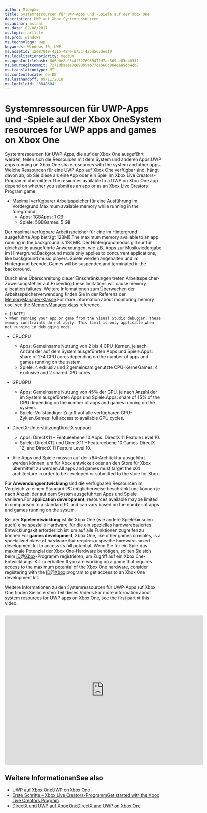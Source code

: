 ```yaml
---
author: Mtoepke
title: Systemressourcen für UWP-Apps und -Spiele auf der Xbox One
description: UWP auf Xbox-Systemressourcen
ms.author: mstahl
ms.date: 02/08/2017
ms.topic: article
ms.prod: windows
ms.technology: uwp
keywords: Windows 10, UWP
ms.assetid: 12e87019-4315-424e-b73c-426d565deef9
ms.localizationpriority: medium
ms.openlocfilehash: 8d6ebe8e3344f5276939471d7ac569ae83d48311
ms.sourcegitcommit: 72710baeee8c898b5ab77ceb66d884eaa9db4cb8
ms.translationtype: MT
ms.contentlocale: de-DE
ms.lasthandoff: 09/11/2018
ms.locfileid: "3848604"
---
```

# <a name="system-resources-for-uwp-apps-and-games-on-xbox-one"></a><span data-ttu-id="2bbb2-104">Systemressourcen für UWP-Apps und -Spiele auf der Xbox One</span><span class="sxs-lookup"><span data-stu-id="2bbb2-104">System resources for UWP apps and games on Xbox One</span></span>

<span data-ttu-id="2bbb2-105">Systemressourcen für UWP-Apps, die auf der Xbox One ausgeführt werden, teilen sich die Ressourcen mit dem System und anderen Apps.</span><span class="sxs-lookup"><span data-stu-id="2bbb2-105">UWP apps running on Xbox One share resources with the system and other apps.</span></span> <span data-ttu-id="2bbb2-106">Welche Ressourcen für eine UWP-App auf Xbox One verfügbar sind, hängt davon ab, ob Sie diese als eine App oder ein Spiel im Xbox Live Creators-Programm übermitteln.</span><span class="sxs-lookup"><span data-stu-id="2bbb2-106">The resources available to a UWP on Xbox One app depend on whether you submit as an app or as an Xbox Live Creators Program game.</span></span>

* <span data-ttu-id="2bbb2-107">Maximal verfügbarer Arbeitsspeicher für eine Ausführung im Vordergrund:</span><span class="sxs-lookup"><span data-stu-id="2bbb2-107">Maximum available memory while running in the foreground:</span></span>
    * <span data-ttu-id="2bbb2-108">Apps: 1GB</span><span class="sxs-lookup"><span data-stu-id="2bbb2-108">Apps: 1 GB</span></span>
    * <span data-ttu-id="2bbb2-109">Spiele: 5GB</span><span class="sxs-lookup"><span data-stu-id="2bbb2-109">Games: 5 GB</span></span>

<span data-ttu-id="2bbb2-110">Der maximal verfügbare Arbeitsspeicher für eine im Hintergrund ausgeführte App beträgt 128MB.</span><span class="sxs-lookup"><span data-stu-id="2bbb2-110">The maximum memory available to an app running in the background is 128 MB.</span></span> <span data-ttu-id="2bbb2-111">Der Hintergrundmodus gilt nur für gleichzeitig ausgeführte Anwendungen, wie z.B. Apps zur Musikwiedergabe im Hintergrund.</span><span class="sxs-lookup"><span data-stu-id="2bbb2-111">Background mode only applies to concurrent applications, like background music players.</span></span>  <span data-ttu-id="2bbb2-112">Spiele werden angehalten und im Hintergrund beendet.</span><span class="sxs-lookup"><span data-stu-id="2bbb2-112">Games will be suspended and terminated in the background.</span></span>

<span data-ttu-id="2bbb2-113">Durch eine Überschreitung dieser Einschränkungen treten Arbeitsspeicher-Zuweisungsfehler auf.</span><span class="sxs-lookup"><span data-stu-id="2bbb2-113">Exceeding these limitations will cause memory allocation failures.</span></span> <span data-ttu-id="2bbb2-114">Weitere Informationen zum Überwachen der Arbeitsspeicherverwendung finden Sie in der Referenz der [MemoryManager-Klasse](https://msdn.microsoft.com/library/windows/apps/windows.system.memorymanager.aspx).</span><span class="sxs-lookup"><span data-stu-id="2bbb2-114">For more information about monitoring memory use, see the [MemoryManager class](https://msdn.microsoft.com/library/windows/apps/windows.system.memorymanager.aspx) reference.</span></span>
    
    > [!NOTE]
    > When running your app or game from the Visual Studio debugger, these memory constraints do not apply. This limit is only applicable when not running in debugging mode.

* <span data-ttu-id="2bbb2-115">CPU</span><span class="sxs-lookup"><span data-stu-id="2bbb2-115">CPU</span></span>
    * <span data-ttu-id="2bbb2-116">Apps: Gemeinsame Nutzung von 2 bis 4 CPU-Kernen, je nach Anzahl der auf dem System ausgeführten Apps und Spiele.</span><span class="sxs-lookup"><span data-stu-id="2bbb2-116">Apps: share of 2-4 CPU cores depending on the number of apps and games running on the system.</span></span>
    * <span data-ttu-id="2bbb2-117">Spiele: 4 exklusiv und 2 gemeinsam genutzte CPU-Kerne.</span><span class="sxs-lookup"><span data-stu-id="2bbb2-117">Games: 4 exclusive and 2 shared CPU cores.</span></span>

* <span data-ttu-id="2bbb2-118">GPU</span><span class="sxs-lookup"><span data-stu-id="2bbb2-118">GPU</span></span>
    * <span data-ttu-id="2bbb2-119">Apps: Gemeinsame Nutzung von 45% der GPU, je nach Anzahl der im System ausgeführten Apps und Spiele.</span><span class="sxs-lookup"><span data-stu-id="2bbb2-119">Apps: share of 45% of the GPU depending on the number of apps and games running on the system.</span></span>
    * <span data-ttu-id="2bbb2-120">Spiele: Vollständiger Zugriff auf alle verfügbaren GPU-Zyklen.</span><span class="sxs-lookup"><span data-stu-id="2bbb2-120">Games: full access to available GPU cycles.</span></span>

* <span data-ttu-id="2bbb2-121">DirectX-Unterstützung</span><span class="sxs-lookup"><span data-stu-id="2bbb2-121">DirectX support</span></span>
    * <span data-ttu-id="2bbb2-122">Apps: DirectX11 – Featureebene 10.</span><span class="sxs-lookup"><span data-stu-id="2bbb2-122">Apps: DirectX 11 Feature Level 10.</span></span>
    * <span data-ttu-id="2bbb2-123">Spiele: DirectX12 und DirectX11 – Featureebene 10.</span><span class="sxs-lookup"><span data-stu-id="2bbb2-123">Games: DirectX 12, and DirectX 11 Feature Level 10.</span></span>

* <span data-ttu-id="2bbb2-124">Alle Apps und Spiele müssen auf der x64-Architektur ausgeführt werden können, um für Xbox entwickelt oder an den Store für Xbox übermittelt zu werden.</span><span class="sxs-lookup"><span data-stu-id="2bbb2-124">All apps and games must target the x64 architecture in order to be developed or submitted to the store for Xbox.</span></span>  

<span data-ttu-id="2bbb2-125">Für **Anwendungsentwicklung** sind die verfügbaren Ressourcen im Vergleich zu einem Standard-PC möglicherweise beschränkt und können je nach Anzahl der auf dem System ausgeführten Apps und Spiele variieren.</span><span class="sxs-lookup"><span data-stu-id="2bbb2-125">For **application development**, resources available may be limited in comparison to a standard PC and can vary based on the number of apps and games running on the system.</span></span>

<span data-ttu-id="2bbb2-126">Bei der **Spieleentwicklung** ist die Xbox One (wie andere Spielekonsolen auch) eine spezielle Hardware, für die ein spezielles hardwarebasiertes Entwicklungskit erforderlich ist, um auf alle Funktionen zugreifen zu können.</span><span class="sxs-lookup"><span data-stu-id="2bbb2-126">For **games development**, Xbox One, like other games consoles, is a specialized piece of hardware that requires a specific hardware-based development kit to access its full potential.</span></span> <span data-ttu-id="2bbb2-127">Wenn Sie für ein Spiel das maximale Potenzial der Xbox One-Hardware benötigen, sollten Sie sich beim [ID@Xbox](http://www.xbox.com/Developers/id)-Programm registrieren, um Zugriff auf ein Xbox One-Entwicklungs-Kit zu erhalten.</span><span class="sxs-lookup"><span data-stu-id="2bbb2-127">If you are working on a game that requires access to the maximum potential of the Xbox One hardware, consider registering with the [ID@Xbox](http://www.xbox.com/Developers/id) program to get access to an Xbox One development kit.</span></span>


<span data-ttu-id="2bbb2-128">Weitere Informationen zu den Systemressourcen für UWP-Apps auf Xbox One finden Sie im ersten Teil dieses Videos.</span><span class="sxs-lookup"><span data-stu-id="2bbb2-128">For more information about system resources for UWP apps on Xbox One, see the first part of this video.</span></span>
</br>
</br>
<iframe src="https://mva.microsoft.com/en-US/training-courses-embed/developing-xbox-one-applications-16860/Video-What-s-Unique--vk0fOPf9C_2006218965" width="636" height="480" allowFullScreen frameBorder="0"></iframe>

## <a name="see-also"></a><span data-ttu-id="2bbb2-129">Weitere Informationen</span><span class="sxs-lookup"><span data-stu-id="2bbb2-129">See also</span></span>
- [<span data-ttu-id="2bbb2-130">UWP auf Xbox One</span><span class="sxs-lookup"><span data-stu-id="2bbb2-130">UWP on Xbox One</span></span>](index.md)
- [<span data-ttu-id="2bbb2-131">Erste Schritte – Xbox Live Creators-Programm</span><span class="sxs-lookup"><span data-stu-id="2bbb2-131">Get started with the Xbox Live Creators Program</span></span>](../xbox-live/get-started-with-creators/get-started-with-xbox-live-creators.md)
- [<span data-ttu-id="2bbb2-132">DirectX und UWP auf Xbox One</span><span class="sxs-lookup"><span data-stu-id="2bbb2-132">DirectX and UWP on Xbox One</span></span>](https://blogs.msdn.microsoft.com/chuckw/2017/12/15/directx-and-uwp-on-xbox-one/)

